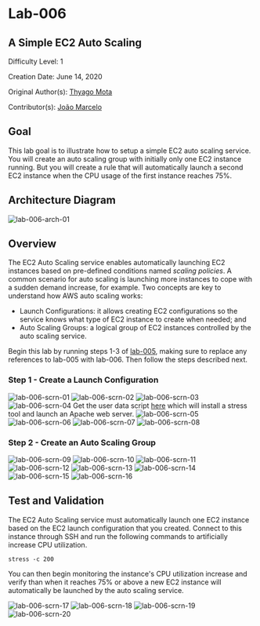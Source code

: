 # Lab-006

## A Simple EC2 Auto Scaling

Difficulty Level: 1

Creation Date: June 14, 2020

Original Author(s): [Thyago Mota](https://github.com/thyagomota)

Contributor(s): [João Marcelo](https://github.com/jmhal)

## Goal
This lab goal is to illustrate how to setup a simple EC2 auto scaling service. You will create an auto scaling group with initially only one EC2 instance running. But you will create a rule that will automatically launch a second EC2 instance when the CPU usage of the first instance reaches 75%.

## Architecture Diagram
![lab-006-arch-01](images/lab-006-arch-01.png)

## Overview
The EC2 Auto Scaling service enables automatically launching EC2 instances based on pre-defined conditions named *scaling policies*. A common scenario for auto scaling is launching more instances to cope with a sudden demand increase, for example. Two concepts are key to understand how AWS auto scaling works:

* Launch Configurations: it allows creating EC2 configurations so the service knows what type of EC2 instance to create when needed; and
* Auto Scaling Groups: a logical group of EC2 instances controlled by the auto scaling service.

Begin this lab by running steps 1-3 of [lab-005](../lab-005), making sure to replace any references to lab-005 with lab-006. Then follow the steps described next.

### Step 1 - Create a Launch Configuration
![lab-006-scrn-01](images/lab-006-scrn-01.png)
![lab-006-scrn-02](images/lab-006-scrn-02.png)
![lab-006-scrn-03](images/lab-006-scrn-03.png)
![lab-006-scrn-04](images/lab-006-scrn-04.png)
Get the user data script [here](files/user-data.sh) which will install a stress tool and launch an Apache web server.
![lab-006-scrn-05](images/lab-006-scrn-05.png)
![lab-006-scrn-06](images/lab-006-scrn-06.png)
![lab-006-scrn-07](images/lab-006-scrn-07.png)
![lab-006-scrn-08](images/lab-006-scrn-08.png)

### Step 2 - Create an Auto Scaling Group
![lab-006-scrn-09](images/lab-006-scrn-09.png)
![lab-006-scrn-10](images/lab-006-scrn-10.png)
![lab-006-scrn-11](images/lab-006-scrn-11.png)
![lab-006-scrn-12](images/lab-006-scrn-12.png)
![lab-006-scrn-13](images/lab-006-scrn-13.png)
![lab-006-scrn-14](images/lab-006-scrn-14.png)
![lab-006-scrn-15](images/lab-006-scrn-15.png)
![lab-006-scrn-16](images/lab-006-scrn-16.png)

## Test and Validation
The EC2 Auto Scaling service must automatically launch one EC2 instance based on the EC2 launch configuration that you created. Connect to this instance through SSH and run the following commands to artificially increase CPU utilization.

```
stress -c 200
```

You can then begin monitoring the instance's CPU utilization increase and verify than when it reaches 75% or above a new EC2 instance will automatically be launched by the auto scaling service.

![lab-006-scrn-17](images/lab-006-scrn-17.png)
![lab-006-scrn-18](images/lab-006-scrn-18.png)
![lab-006-scrn-19](images/lab-006-scrn-19.png)
![lab-006-scrn-20](images/lab-006-scrn-20.png)

